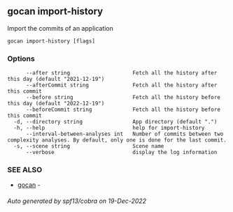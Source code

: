 ## gocan import-history

Import the commits of an application

```
gocan import-history [flags]
```

### Options

```
      --after string                    Fetch all the history after this day (default "2021-12-19")
      --afterCommit string              Fetch all the history after this commit
      --before string                   Fetch all the history before this day (default "2022-12-19")
      --beforeCommit string             Fetch all the history before this commit
  -d, --directory string                App directory (default ".")
  -h, --help                            help for import-history
      --interval-between-analyses int   Number of commits between two complexity analyses. By default, only one is done for the last commit.
  -s, --scene string                    Scene name
      --verbose                         display the log information
```

### SEE ALSO

* [gocan](gocan.md)	 - 

###### Auto generated by spf13/cobra on 19-Dec-2022
